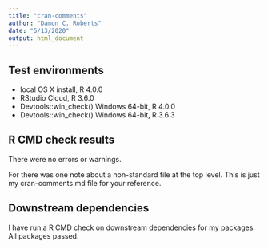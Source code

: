 ```yaml
---
title: "cran-comments"
author: "Damon C. Roberts"
date: "5/13/2020"
output: html_document
---
```

## Test environments

* local OS X install, R 4.0.0
* RStudio Cloud, R 3.6.0
* Devtools::win_check() Windows 64-bit, R 4.0.0
* Devtools::win_check() Windows 64-bit, R 3.6.3

## R CMD check results

There were no errors or warnings.

For there was one note about a non-standard file at the top level. This is just my cran-comments.md file for your reference.
  
## Downstream dependencies

I have run a R CMD check on downstream dependencies for my packages.
All packages passed.
